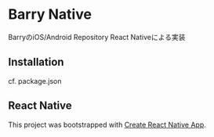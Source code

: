 # Barry Native

BarryのiOS/Android Repository
React Nativeによる実装

## Installation

cf. package.json

## React Native

This project was bootstrapped with [Create React Native App](https://github.com/react-community/create-react-native-app).
